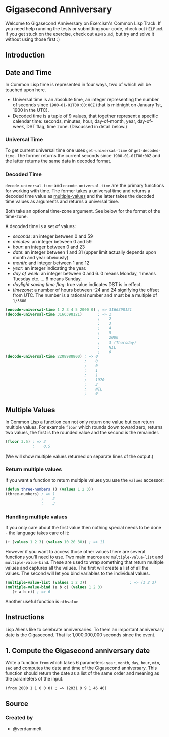 # Gigasecond Anniversary

Welcome to Gigasecond Anniversary on Exercism's Common Lisp Track.
If you need help running the tests or submitting your code, check out `HELP.md`.
If you get stuck on the exercise, check out `HINTS.md`, but try and solve it without using those first :)

## Introduction

## Date and Time

In Common Lisp time is represented in four ways, two of which will be touched upon here.

- Universal time is an absolute time, an integer representing the number of seconds since `1900-01-01T00:00:00Z` (that is midnight on January 1st, 1900 in the UTC).
- Decoded time is a tuple of 9 values, that together represent a specific calendar time: seconds, minutes, hour, day-of-month, year, day-of-week, DST flag, time zone.
(Discussed in detail below.)

### Universal Time

To get current universal time one uses `get-universal-time` or `get-decoded-time`.
The former returns the current seconds since `1900-01-01T00:00Z` and the latter returns the same data in decoded format.

### Decoded Time

`decode-universal-time` and `encode-universal-time` are the primary functions for working with time.
The former takes a universal time and returns a decoded time value as [multiple-values][concept-multiple-values] and the latter takes the decoded time values as arguments and returns a universal time.

Both take an optional time-zone argument.
See below for the format of the time-zone.

A decoded time is a set of values:

- *seconds*: an integer between 0 and 59
- *minutes*: an integer between 0 and 59
- *hour*: an integer between 0 and 23
- *date*: an integer between 1 and 31 (upper limit actually depends upon month and year obviously)
- *month*: and integer between 1 and 12
- *year*: an integer indicating the year.
- *day of week*: an integer between 0 and 6. 0 means Monday, 1 means Tuesday etc. ... 6 means Sunday.
- *daylight saving time flag*: true value indicates DST is in effect.
- *timezone*: a number of hours between -24 and 24 signifying the offset from UTC.
The number is a rational number and must be a multiple of `1/3600`

```lisp
(encode-universal-time 1 2 3 4 5 2000 0) ; => 3166398121
(decode-universal-time 3166398121)       ; => 1
                                         ;    2
                                         ;    3
                                         ;    4
                                         ;    5
                                         ;    2000
                                         ;    3 (Thursday)
                                         ;    NIL
                                         ;    0
(decode-universal-time 2208988800) ; => 0
                                   ;    0
                                   ;    0
                                   ;    1
                                   ;    1
                                   ;    1970
                                   ;    3
                                   ;    NIL
                                   ;    0
```

## Multiple Values

In Common Lisp a function can not only return one value but can return multiple values. 
For example `floor` which rounds down toward zero, returns two values, the first is the rounded value and the second is the remainder.

```lisp
(floor 3.5) ; => 3
            ;    0.5
```
(We will show multiple values returned on separate lines of the output.)

### Return multiple values

If you want a function to return multiple values you use the `values` accessor:

```lisp
(defun three-numbers () (values 1 2 3))
(three-numbers) ; => 1
                ;    2
                ;    3
```

### Handling multiple values

If you only care about the first value then nothing special needs to be done - the language takes care of it:

```lisp
(+ (values 1 2 3) (values 10 20 30)) ; => 11
```

However if you want to access those other values there are several functions you'll need to use. 
Two main macros are `multiple-value-list` and `multiple-value-bind`.
These are used to wrap something that return multiple values and captures all the values.
The first will create a list of all the values.
The second will let you bind variables to the individual values.

```lisp
(multiple-value-list (values 1 2 3))                   ; => (1 2 3)
(multiple-value-bind (a b c) (values 1 2 3) 
   (+ a b c)) ; => 6
```

Another useful function is `nthvalue`

[concept-multiple-values]: /tracks/common-lisp/concepts/multiple-values

## Instructions

Lisp Aliens like to celebrate anniversaries.
To them an important anniversary date is the Gigasecond.
That is: 1,000,000,000 seconds since the event.

## 1. Compute the Gigasecond anniversary date

Write a function `from` which takes 6 parameters: `year`, `month`, `day`, `hour`, `min`, `sec` and computes the date and time of the Gigasecond anniversary.
This function should return the date as a list of the same order and meaning as the parameters of the input.

```
(from 2000 1 1 0 0 0) ; => (2031 9 9 1 46 40)
```

## Source

### Created by

- @verdammelt